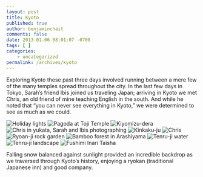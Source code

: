 ```yaml
---
layout: post
title: Kyoto
published: true
author: benjaminchait
comments: false
date: 2013-01-06 08:01:07 -0700
tags: [ ]
categories:
    - uncategorized
permalink: /archives/kyoto
---
```

Exploring Kyoto these past three days involved running between a mere few of the many temples spread throughout the city. In the last few days in Tokyo, Sarah&#8217;s friend Ibis joined us traveling Japan; arriving in Kyoto we met Chris, an old friend of mine teaching English in the south. And while he noted that &#8220;you can never see everything in Kyoto,&#8221; we were determined to see as much as we could.

![Holiday lights][1]
![Pagoda at Toji Temple][2]
![Kiyomizu-dera][3]
![Chris in yukata, Sarah and Ibis photographing][4]
![Kinkaku-ju][5]
![Chris][6]
![Ryoan-ji rock garden][7]
![Bamboo forest in Arashiyama][8]
![Tenru-ji water][9]
![Tenru-ji landscape][10]
![Fushimi Inari Taisha][11]

Falling snow balanced against sunlight provided an incredible backdrop as we traversed through Kyoto&#8217;s history, enjoying a ryokan (traditional Japanese inn) and good company.

 [1]: /wp-content/uploads/media/img/2013/01/kyoto/DSC01776.jpg
 [2]: /wp-content/uploads/media/img/2013/01/kyoto/DSC01794.jpg
 [3]: /wp-content/uploads/media/img/2013/01/kyoto/DSC01807.jpg
 [4]: /wp-content/uploads/media/img/2013/01/kyoto/DSC01829.jpg
 [5]: /wp-content/uploads/media/img/2013/01/kyoto/DSC01853.jpg
 [6]: /wp-content/uploads/media/img/2013/01/kyoto/DSC01882.jpg
 [7]: /wp-content/uploads/media/img/2013/01/kyoto/DSC01892.jpg
 [8]: /wp-content/uploads/media/img/2013/01/kyoto/DSC01914.jpg
 [9]: /wp-content/uploads/media/img/2013/01/kyoto/DSC01922.jpg
 [10]: /wp-content/uploads/media/img/2013/01/kyoto/DSC01926.jpg
 [11]: /wp-content/uploads/media/img/2013/01/kyoto/DSC01963.jpg
